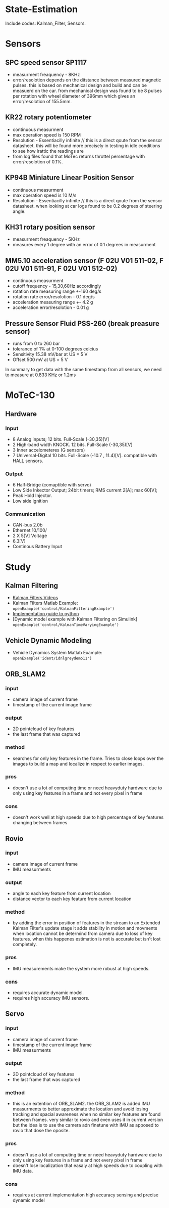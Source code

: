 # State-Estimation

Include codes: Kalman_Filter, Sensors.

# Sensors

## SPC speed sensor SP1117

- measurment freaquency - 8KHz
- error/resolotion depends on the ditstance between measured magnetic pulses. this is based on mechanical design and build and can be measuerd on the car. from mechanical design was found to be 8 pulses per rotation with wheel diameter of 396mm which gives an error/resolotion of 155.5mm.

## KR22 rotary potentiometer

- continuous measurment
- max operation speed is 150 RPM
- Resolution - Essentiacilly infinite // this is a direct qoute from the sensor 				datasheet. this will be found more precisely in testing in idle conditions to 			see how irattic the readings are
- from log files found that MoTec returns throttel persentage with error/resolotion of 0.1%.

## KP94B Miniature Linear Position Sensor

- continuous measurment
- max operation speed is 10 M/s
- Resolution - Essentiacilly infinite // this is a direct qoute from the sensor datasheet. when looking at car logs found to be 0.2 degrees of steering angle.

## KH31 rotary position sensor

- measurment freaquency - 5KHz
- measures every 1 degree with an error of 0.1 degrees in measurment

## MM5.10 acceleration sensor (F 02U V01 511-02, F 02U V01 511-91,  F 02U V01 512-02)

- continuous measurment
- cutoff frequency - 15,30,60Hz accordingly
- rotation rate measuring range +-160 deg/s
- rotation rate error/resolotion - 0.1 deg/s
- acceleration measuring range +- 4.2 g
- acceleration error/resolotion - 0.01 g 

## Pressure Sensor Fluid PSS-260 (break preasure sensor)

- runs from 0 to 260 bar
- tolerance of 1% at 0-100 degrees celcius
- Sensitivity 15.38 mV/bar at US = 5 V
- Offset 500 mV at US = 5 V


In summary to get data with the same timestamp from all sensors, we need to measure at 0.833 KHz or 1.2ms


# MoTeC-130

## Hardware

### Input

- 8 Analog inputs; 12 bits. Full-Scale (-30,35)[V]
- 2 High-band width KNOCK. 12 bits. Full-Scale (-30,35)[V]
- 3 Inner accelometeres (G sensors)
- 7 Universal-Digital 10 bits. Full-Scale (-10.7 , 11.4)[V].
   compatible with HALL sensors.

### Output

- 6 Half-Bridge (comaptible with servo)
- Low Side Inkector Output; 24bit timers; RMS current 2[A];   max 60[V];
- Peak Hold Injector.
- Low side ignition


### Communication

- CAN-bus 2.0b
- Ethernet 10/100/
- 2 X   5[V] Voltage
- 6.3[V] 
- Continous Battery Input

# Study

## Kalman Filtering
- [Kalman Filters Videos](https://youtu.be/ul3u2yLPwU0)
- Kalman Filters Matlab Example: ``` openExample('control/KalmanFilteringExample') ```
- [Implementation guide to python](https://towardsdatascience.com/kalman-filters-a-step-by-step-implementation-guide-in-python-91e7e123b968) 
- [Dynamic model example with Kalman Filtering on Simulink] ```openExample('control/KalmanTimeVaryingExample')```

## Vehicle Dynamic Modeling
- Vehicle Dynamics System Matlab Example: ```openExample('ident/idnlgreydemo11') ```



## ORB_SLAM2

### input

- camera image of current frame
- timestamp of the current image frame

### output

- 2D pointcloud of key features
- the last frame that was captured

### method

- searches for only key features in the frame. 
Tries to close loops over the images to build a map and localize in respect to earlier images.

### pros

- doesn't use a lot of computing time or need heavyduty hardware due to only using key features in a frame and not every pixel in frame

### cons

- doesn't work well at high speeds due to high percentage of key features changing between frames 
  
## Rovio

### input

- camera image of current frame
- IMU measurments

### output

- angle to each key feature from current location
- distance vector to each key feature from current location

### method

- by adding the error in position of features in the stream to an Extended Kalman Filter's update stage 
it adds stability in motion and movments when location cannot be determind from camera due to loss of key features. 
when this happenes estimation is not is accurate but isn't lost completely.  

### pros

- IMU measurements make the system more robust at high speeds.

### cons

- requires accurate dynamic model.
- requires high accuracy IMU sensors.

## Servo

### input

- camera image of current frame
- timestamp of the current image frame
- IMU measurments

### output

- 2D pointcloud of key features
- the last frame that was captured

### method

- this is an extention of ORB_SLAM2.
the ORB_SLAM2 is added IMU measurments to better approximate the location and avoid losing tracking
and spacial awareness when no similar key features are found between frames.
very similar to rovio and even uses it in current version but the idea is to use the camera adn finetune with IMU
as apposed to rovio that dose the oposite.

### pros

- doesn't use a lot of computing time or need heavyduty hardware due to only using key features in a frame and not every pixel in frame
- doesn't lose localization that easaly at high speeds due to coupling with IMU data.

### cons

- requires at current implementation high accuracy sensing and precise dynamic model 
